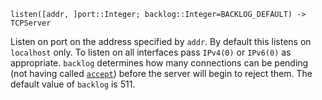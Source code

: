 ```
listen([addr, ]port::Integer; backlog::Integer=BACKLOG_DEFAULT) -> TCPServer
```

Listen on port on the address specified by `addr`. By default this listens on `localhost` only. To listen on all interfaces pass `IPv4(0)` or `IPv6(0)` as appropriate. `backlog` determines how many connections can be pending (not having called [`accept`](@ref)) before the server will begin to reject them. The default value of `backlog` is 511.
